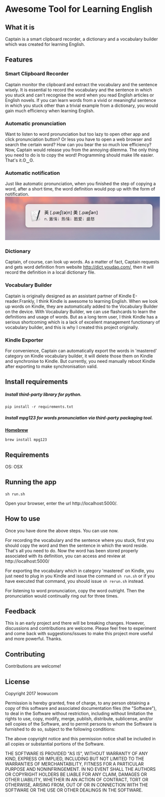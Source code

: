 # Awesome Tool for Learning English

## What it is

Captain is a smart clipboard recorder, a dictionary and a vocabulary builder which was created for learning English.

## Features

### Smart Clipboard Recorder

Captain monitor the clipboard and extract the vocabulary and the sentence wisely. It is essential to record the vocabulary and the sentence in which you stuck and can't recognise the word when you read English articles or English novels. If you can learn words from a vivid or meaningful sentence in which you stuck other than a trivial example from a dictionary, you would gain much efficiency when learning English.

### Automatic pronunciation

Want to listen to word pronunciation but too lazy to open other app and click pronunciation button? Or less you have to open a web browser and search the certain word? How can you bear the so much low efficiency? Now,  Captain would release you from the annoying dilemma. The only thing you need to do is to copy the word! Programming should make life easier. That's it.ʘ‿ʘ.

### Automatic notification

Just like automatic pronunciation, when you finished the step of copying a word, after a short time, the word definition would pop up with the form of notification.![](images/ScreenShot.png)

### Dictionary

Captain, of course, can look up words. As a matter of fact, Captain requests and gets word definition from website http://dict.youdao.com/, then it will record the definition in a local dictionary file.

### Vocabulary Builder

Captain is originally designed as an assistant partner of Kindle E-reader.Frankly, I think Kindle is awesome to learning English. When we look up words on Kindle, they are automatically added to the Vocabulary Builder on the device. With Vocabulary Builder, we can use flashcards to learn the definitions and usage of words. But as a long term user, I think Kindle has a serious shortcoming which is a lack of excellent management functionary of vocabulary builder, and this is why I created this project originally.

### Kindle Exporter

For convenience, Captain can automatically export the words in 'mastered' category on Kindle vocabulary builder, it will delete those them on Kindle and synchronise to Kindle. But currently, you need manually reboot Kindle after exporting to make synchronisation valid.

## Install requirements

##### Install third-party library for python.

```
pip install -r requirements.txt
```

##### Install mpg123 for words pronunciation via third-party packaging tool.

[**Homebrew** ](http://brew.sh/)

```
brew install mpg123
```

## Requirements

OS: OSX

## Running the app

    sh run.sh

Open your browser, enter the url http://localhost:5000/. 

## How to use

Once you have done the above steps. You can use now.

For recording the vocabulary and the sentence where you stuck, first you should copy the word and then the sentence in which the word reside. That's all you need to do. Now the word has been stored properly associated with its definition, you can access and review at http://localhost:5000/

For exporting the vocabulary which in category 'mastered' on Kindle, you just need to plug in you Kindle and issue the command `sh run.sh` or if you have executed that command, you should issue `sh rerun.sh` instead.

For listening to word pronunciation, copy the word outright. Then the pronunciation would continually ring out for three times.

## Feedback

This is an early project and there will be breaking changes. However, discussions and contributions are welcome. Please feel free to experiment and come back with suggestions/issues to make this project more useful and more powerful. Thanks.

## Contributing

Contributions are welcome!

## License

Copyright 2017 leowucom

Permission is hereby granted, free of charge, to any person obtaining a copy of this software and associated documentation files (the "Software"), to deal in the Software without restriction, including without limitation the rights to use, copy, modify, merge, publish, distribute, sublicense, and/or sell copies of the Software, and to permit persons to whom the Software is furnished to do so, subject to the following conditions:

The above copyright notice and this permission notice shall be included in all copies or substantial portions of the Software.

THE SOFTWARE IS PROVIDED "AS IS", WITHOUT WARRANTY OF ANY KIND, EXPRESS OR IMPLIED, INCLUDING BUT NOT LIMITED TO THE WARRANTIES OF MERCHANTABILITY, FITNESS FOR A PARTICULAR PURPOSE AND NONINFRINGEMENT. IN NO EVENT SHALL THE AUTHORS OR COPYRIGHT HOLDERS BE LIABLE FOR ANY CLAIM, DAMAGES OR OTHER LIABILITY, WHETHER IN AN ACTION OF CONTRACT, TORT OR OTHERWISE, ARISING FROM, OUT OF OR IN CONNECTION WITH THE SOFTWARE OR THE USE OR OTHER DEALINGS IN THE SOFTWARE.




